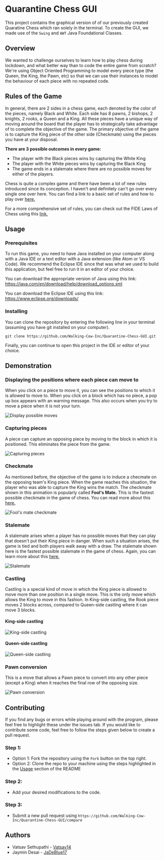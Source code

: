 # Quarantine Chess GUI
This project contains the graphical version of of our previously created Quaratine Chess which ran solely in the terminal. To create the GUI, we made use of the `Swing` and `AWT` Java Foundational Classes.

## Overview
We wanted to challenge ourselves to learn how to play chess during lockdown, and what better way than to code the entire game from scratch? We're using Object Oriented Programming to model every piece type (the Queen, the King, the Pawn, etc) so that we can use their instances to model the behaviour of each piece with no repeated code. 

## Rules of the Game
In general, there are 2 sides in a chess game, each denoted by the color of the pieces, namely Black and White. Each side has 8 pawns, 2 bishops, 2 knights, 2 rooks, a Queen and a King. All these pieces have a unique way of moving around the board that the player has to strategically take advantage of to complete the objective of the game. The primary objective of the game is to capture the King piece of the other side (Checkmate) using the pieces you have at your disposal.

**There are 3 possible outcomes in every game:**
* The player with the Black pieces wins by capturing the White King
* The player with the White pieces wins by capturing the Black King
* The game ends in a stalemate where there are no possible moves for either of the players.

Chess is quite a complex game and there have been a lot of new rules introduced since its conception. I haven't and definitely can't go over every single one over here. You can find a link to a basic set of rules and how to play over [here.](https://www.chess.com/learn-how-to-play-chess)

For a more comprehensive set of rules, you can check out the FIDE Laws of Chess using this [link.](https://www.fide.com/FIDE/handbook/LawsOfChess.pdf)

## Usage
### Prerequisites
To run this game, you need to have Java installed on your computer along with a Java IDE or a text editor with a Java extension (like Atom or VS Code). We recommend the Eclipse IDE since that was what we used to build this application, but feel free to run it in an editor of your choice.

You can download the appropriate version of Java using this link: https://java.com/en/download/help/download_options.xml

You can download the Eclipse IDE using this link: https://www.eclipse.org/downloads/

### Installing

You can clone the repository by entering the following line in your terminal (assuming you have git installed on your computer). 
```
git clone https://github.com/Walking-Cow-Inc/Quarantine-Chess-GUI.git
```
Finally, you can continue to open this project in the IDE or editor of your choice.

## Demonstration
### Displaying the positions where each piece can move to
When you click on a piece to move it, you can see the positions to which it is allowed to move to. When you click on a block which has no piece, a pop up box appears with an warning message. This also occurs when you try to move a piece when it is not your turn.

![Display possible moves](https://github.com/Vatsav14/Project-Pictures/blob/master/Chess/chess-demo1.gif)

### Capturing pieces
A piece can capture an opposing piece by moving to the block in which it is positioned. This eliminates the piece from the game.

![Capturing pieces](https://github.com/Vatsav14/Project-Pictures/blob/master/Chess/chess-capture.gif)

### Checkmate
As mentioned before, the objective of the game is to induce a checmate on the opposing team's King piece. When the game reaches this situation, the player who was able to capture the King wins the match. The checkmate shown in this animation is popularly called **Fool's Mate.** This is the fastest possible checkmate in the game of chess. You can read more about this [here.](https://www.chess.com/article/view/the-fastest-possible-checkmate-in-chess)

![Fool's mate checkmate](https://github.com/Vatsav14/Project-Pictures/blob/master/Chess/chess-checkmate.gif)

### Stalemate
A stalemate arises when a player has no possible moves that they can play that doesn't put their King piece in danger. When such a situation arises, the game is tied and both players walk away with a draw. The stalemate shown here is the fastest possible stalemate in the game of chess. Again, you can learn more about this [here.](https://www.chess.com/forum/view/game-showcase/fastest-stalemate-known-in-chess)

![Stalemate](https://github.com/Vatsav14/Project-Pictures/blob/master/Chess/chess-stalemate.gif)

### Castling
Castling is a special kind of move in which the King piece is allowed to move more than one position in a single move. This is the only move which allows the King to move in this fashion. In King-side castling, the Rook piece moves 2 blocks across, compared to Queen-side castling where it can move 3 blocks.

#### King-side castling

![King-side castling](https://github.com/Vatsav14/Project-Pictures/blob/master/Chess/chess-kcastling.gif)

#### Queen-side castling

![Queen-side castling](https://github.com/Vatsav14/Project-Pictures/blob/master/Chess/chess-qcastling.gif)

### Pawn conversion
This is a move that allows a Pawn piece to convert into any other piece (except a King) when it reaches the final row of the opposing size.

![Pawn conversion](https://github.com/Vatsav14/Project-Pictures/blob/master/Chess/chess-convert.gif)

## Contributing
If you find any bugs or errors while playing around with the program, please feel free to highlight these under the issues tab. If you would like to contribute some code, feel free to follow the steps given below to create a pull request.

### Step 1:
* Option 1: Fork the repository using the `Fork` button on the top right.
* Option 2: Clone the repo to your machine using the steps highlighted in the [Usage](#usage) section of the README

### Step 2:
* Add your desired modifications to the code.

### Step 3:
* Submit a new pull request using `https://github.com/Walking-Cow-Inc/Quarantine-Chess-GUI/compare`

## Authors
* Vatsav Sethupathi - [Vatsav14](https://github.com/Vatsav14)
* Jaymin Desai - [JaDeBlue17](https://github.com/JaDeBlue17)

